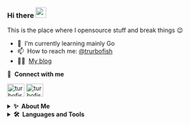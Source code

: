 ### Hi there <a href="https://twitter.com/turbofish_"><img src="https://media.giphy.com/media/hvRJCLFzcasrR4ia7z/giphy.gif" width="25px"></a>
This is the place where I opensource stuff and break things :wink:

- 🌱 &nbsp;I’m currently learning mainly Go
- 📫 &nbsp;How to reach me: [@trurbofish](https://twitter.com/turbofish_)
- 👨‍💻 &nbsp;[My blog](https://turbofish.hatenablog.com/)

🔗 &nbsp;**Connect with me**
<p align="left">
<a href="https://twitter.com/turbofish_" target="blank"><img align="center" src="https://raw.githubusercontent.com/rahuldkjain/github-profile-readme-generator/master/src/images/icons/Social/twitter.svg" alt="turbofish" height="30" width="40" /></a>
<a href="https://www.facebook.com/profile.php?id=100007959765482" target="blank"><img align="center" src="https://raw.githubusercontent.com/rahuldkjain/github-profile-readme-generator/master/src/images/icons/Social/facebook.svg" alt="turbofish" height="30" width="40" /></a>

<details>
  <summary><b>✨&nbsp;&nbsp;About&nbsp;Me</b></summary>

  I am a Serverside Developer with 4+ years of experience in developing enterprise applications and open-source software.

</details>

<details>
  <summary><b>🛠️&nbsp;&nbsp;Languages&nbsp;and&nbsp;Tools</b></summary>

  <p> Under Construction 🚧 </p>

</details>
